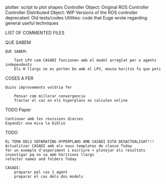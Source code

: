 plotter: script to plot shapes
Controller Object: Original ROS Controller
Controller Distributed Object: WIP Versions of the ROS controller 
deprecated: Old tests/codes 
Utilities: code that Euge wrote regarding general useful techniques 

LIST OF COMMENTED FILES

QUE SABEM

    QUE SABEM: 
        
        Tant LPV com CASADI funcionen amb el model arreglat per a agents independents
        Els H llargs no es porten be amb el LPV, massa horitzo fa que peti

COSES A FER

    Quins improvements voldria fer
 
        Pensar com millorar convergencia
        Tractar el cas on els hiperplans es calculen online 

TODO Paper 
    
    Continuar amb les revisions diaries
    Expandir una mica la biblio 

TODO 

    EL TEMA DELS SEPARATING HYPERPLANS AMB CASADI ESTA DESACTUALISAT!!! 
    Actualitzar CASADI amb els nous templates de classe Today
    fer un exemple d'experiment i escriure + plotejar els resultats
    investigar pq no va amb horitzons llargs
    refactor names and folders Today

    CASADI: 
        preparar pel cas 1 agent
        preparar el cas dels dos models         


    